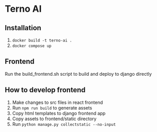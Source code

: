 # Terno AI

## Installation
1. `docker build -t terno-ai .`
2. `docker compose up`

## Frontend
Run the build_frontend.sh script to build and deploy to django directly

## How to develop frontend
1. Make changes to src files in react frontend
2. Run `npm run build` to generate assets
3. Copy html templates to django frontend app
4. Copy assets to frontend/static directory
5. Run `python manage.py collectstatic --no-input`
